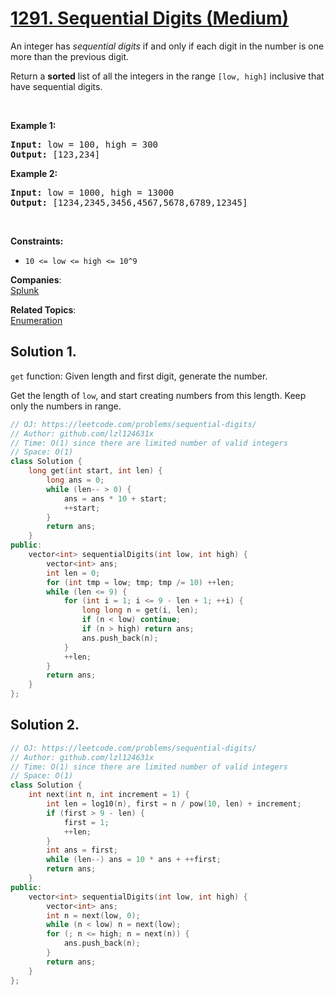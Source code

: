 # [1291. Sequential Digits (Medium)](https://leetcode.com/problems/sequential-digits/)

<p>An&nbsp;integer has <em>sequential digits</em> if and only if each digit in the number is one more than the previous digit.</p>

<p>Return a <strong>sorted</strong> list of all the integers&nbsp;in the range <code>[low, high]</code>&nbsp;inclusive that have sequential digits.</p>

<p>&nbsp;</p>
<p><strong>Example 1:</strong></p>
<pre><strong>Input:</strong> low = 100, high = 300
<strong>Output:</strong> [123,234]
</pre><p><strong>Example 2:</strong></p>
<pre><strong>Input:</strong> low = 1000, high = 13000
<strong>Output:</strong> [1234,2345,3456,4567,5678,6789,12345]
</pre>
<p>&nbsp;</p>
<p><strong>Constraints:</strong></p>

<ul>
	<li><code>10 &lt;= low &lt;= high &lt;= 10^9</code></li>
</ul>


**Companies**:  
[Splunk](https://leetcode.com/company/splunk)

**Related Topics**:  
[Enumeration](https://leetcode.com/tag/enumeration/)

## Solution 1.

`get` function: Given length and first digit, generate the number.

Get the length of `low`, and start creating numbers from this length. Keep only the numbers in range.

```cpp
// OJ: https://leetcode.com/problems/sequential-digits/
// Author: github.com/lzl124631x
// Time: O(1) since there are limited number of valid integers
// Space: O(1)
class Solution {
    long get(int start, int len) {
        long ans = 0;
        while (len-- > 0) {
            ans = ans * 10 + start;
            ++start;
        }
        return ans;
    }
public:
    vector<int> sequentialDigits(int low, int high) {
        vector<int> ans;
        int len = 0;
        for (int tmp = low; tmp; tmp /= 10) ++len;
        while (len <= 9) {
            for (int i = 1; i <= 9 - len + 1; ++i) {
                long long n = get(i, len);
                if (n < low) continue;
                if (n > high) return ans;
                ans.push_back(n);
            }
            ++len;
        }
        return ans;
    }
};
```

## Solution 2.

```cpp
// OJ: https://leetcode.com/problems/sequential-digits/
// Author: github.com/lzl124631x
// Time: O(1) since there are limited number of valid integers
// Space: O(1)
class Solution {
    int next(int n, int increment = 1) {
        int len = log10(n), first = n / pow(10, len) + increment;
        if (first > 9 - len) {
            first = 1;
            ++len;
        }
        int ans = first;
        while (len--) ans = 10 * ans + ++first;
        return ans;
    }
public:
    vector<int> sequentialDigits(int low, int high) {
        vector<int> ans;
        int n = next(low, 0);
        while (n < low) n = next(low);
        for (; n <= high; n = next(n)) {
            ans.push_back(n);
        }
        return ans;
    }
};
```